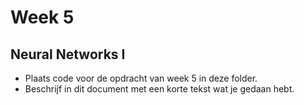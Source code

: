 # Week 5

## Neural Networks I

- Plaats code voor de opdracht van week 5 in deze folder.
- Beschrijf in dit document met een korte tekst wat je gedaan hebt.